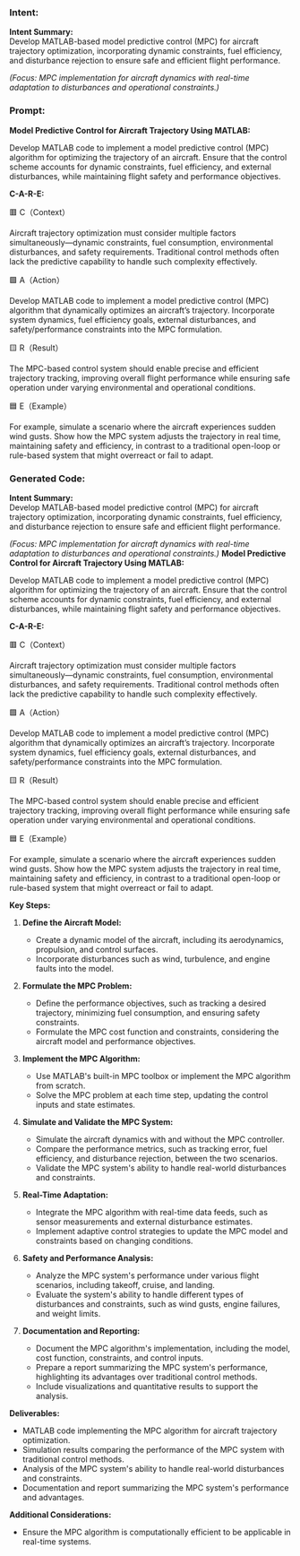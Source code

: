 ### Intent:
**Intent Summary:**  
Develop MATLAB-based model predictive control (MPC) for aircraft trajectory optimization, incorporating dynamic constraints, fuel efficiency, and disturbance rejection to ensure safe and efficient flight performance.  

*(Focus: MPC implementation for aircraft dynamics with real-time adaptation to disturbances and operational constraints.)*

### Prompt:
**Model Predictive Control for Aircraft Trajectory Using MATLAB:**

Develop MATLAB code to implement a model predictive control (MPC) algorithm for optimizing the trajectory of an aircraft. Ensure that the control scheme accounts for dynamic constraints, fuel efficiency, and external disturbances, while maintaining flight safety and performance objectives.

**C-A-R-E:**

🟥 C（Context）

Aircraft trajectory optimization must consider multiple factors simultaneously—dynamic constraints, fuel consumption, environmental disturbances, and safety requirements. Traditional control methods often lack the predictive capability to handle such complexity effectively.

🟩 A（Action）

Develop MATLAB code to implement a model predictive control (MPC) algorithm that dynamically optimizes an aircraft’s trajectory. Incorporate system dynamics, fuel efficiency goals, external disturbances, and safety/performance constraints into the MPC formulation.

🟨 R（Result）

The MPC-based control system should enable precise and efficient trajectory tracking, improving overall flight performance while ensuring safe operation under varying environmental and operational conditions.

🟦 E（Example）

For example, simulate a scenario where the aircraft experiences sudden wind gusts. Show how the MPC system adjusts the trajectory in real time, maintaining safety and efficiency, in contrast to a traditional open-loop or rule-based system that might overreact or fail to adapt.

### Generated Code:
**Intent Summary:**  
Develop MATLAB-based model predictive control (MPC) for aircraft trajectory optimization, incorporating dynamic constraints, fuel efficiency, and disturbance rejection to ensure safe and efficient flight performance.  

*(Focus: MPC implementation for aircraft dynamics with real-time adaptation to disturbances and operational constraints.)*
**Model Predictive Control for Aircraft Trajectory Using MATLAB:**

Develop MATLAB code to implement a model predictive control (MPC) algorithm for optimizing the trajectory of an aircraft. Ensure that the control scheme accounts for dynamic constraints, fuel efficiency, and external disturbances, while maintaining flight safety and performance objectives.

**C-A-R-E:**

🟥 C（Context）

Aircraft trajectory optimization must consider multiple factors simultaneously—dynamic constraints, fuel consumption, environmental disturbances, and safety requirements. Traditional control methods often lack the predictive capability to handle such complexity effectively.

🟩 A（Action）

Develop MATLAB code to implement a model predictive control (MPC) algorithm that dynamically optimizes an aircraft’s trajectory. Incorporate system dynamics, fuel efficiency goals, external disturbances, and safety/performance constraints into the MPC formulation.

🟨 R（Result）

The MPC-based control system should enable precise and efficient trajectory tracking, improving overall flight performance while ensuring safe operation under varying environmental and operational conditions.

🟦 E（Example）

For example, simulate a scenario where the aircraft experiences sudden wind gusts. Show how the MPC system adjusts the trajectory in real time, maintaining safety and efficiency, in contrast to a traditional open-loop or rule-based system that might overreact or fail to adapt. 

**Key Steps:**

1. **Define the Aircraft Model:**
   - Create a dynamic model of the aircraft, including its aerodynamics, propulsion, and control surfaces.
   - Incorporate disturbances such as wind, turbulence, and engine faults into the model.

2. **Formulate the MPC Problem:**
   - Define the performance objectives, such as tracking a desired trajectory, minimizing fuel consumption, and ensuring safety constraints.
   - Formulate the MPC cost function and constraints, considering the aircraft model and performance objectives.

3. **Implement the MPC Algorithm:**
   - Use MATLAB's built-in MPC toolbox or implement the MPC algorithm from scratch.
   - Solve the MPC problem at each time step, updating the control inputs and state estimates.

4. **Simulate and Validate the MPC System:**
   - Simulate the aircraft dynamics with and without the MPC controller.
   - Compare the performance metrics, such as tracking error, fuel efficiency, and disturbance rejection, between the two scenarios.
   - Validate the MPC system's ability to handle real-world disturbances and constraints.

5. **Real-Time Adaptation:**
   - Integrate the MPC algorithm with real-time data feeds, such as sensor measurements and external disturbance estimates.
   - Implement adaptive control strategies to update the MPC model and constraints based on changing conditions.

6. **Safety and Performance Analysis:**
   - Analyze the MPC system's performance under various flight scenarios, including takeoff, cruise, and landing.
   - Evaluate the system's ability to handle different types of disturbances and constraints, such as wind gusts, engine failures, and weight limits.

7. **Documentation and Reporting:**
   - Document the MPC algorithm's implementation, including the model, cost function, constraints, and control inputs.
   - Prepare a report summarizing the MPC system's performance, highlighting its advantages over traditional control methods.
   - Include visualizations and quantitative results to support the analysis.

**Deliverables:**

- MATLAB code implementing the MPC algorithm for aircraft trajectory optimization.
- Simulation results comparing the performance of the MPC system with traditional control methods.
- Analysis of the MPC system's ability to handle real-world disturbances and constraints.
- Documentation and report summarizing the MPC system's performance and advantages.

**Additional Considerations:**

- Ensure the MPC algorithm is computationally efficient to be applicable in real-time systems.
